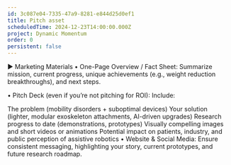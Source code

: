 ```yaml
---
id: 3c087e04-7335-47a9-8281-e844d25d0ef1
title: Pitch asset
scheduledTime: 2024-12-23T14:00:00.000Z
project: Dynamic Momentum
order: 0
persistent: false
---
```


▶ Marketing Materials
• One-Page Overview / Fact Sheet: Summarize mission, current progress, unique achievements (e.g., weight reduction breakthroughs), and next steps.

• Pitch Deck (even if you’re not pitching for ROI): Include:

The problem (mobility disorders + suboptimal devices)
Your solution (lighter, modular exoskeleton attachments, AI-driven upgrades)
Research progress to date (demonstrations, prototypes)
Visually compelling images and short videos or animations
Potential impact on patients, industry, and public perception of assistive robotics
• Website & Social Media: Ensure consistent messaging, highlighting your story, current prototypes, and future research roadmap.